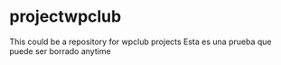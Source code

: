 # projectwpclub
This could be a repository for wpclub projects 
Esta es una prueba que puede ser borrado anytime 
